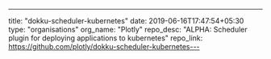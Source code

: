 ---
title: "dokku-scheduler-kubernetes"
date: 2019-06-16T17:47:54+05:30
type: "organisations"
org_name: "Plotly"
repo_desc: "ALPHA: Scheduler plugin for deploying applications to kubernetes"
repo_link: https://github.com/plotly/dokku-scheduler-kubernetes---